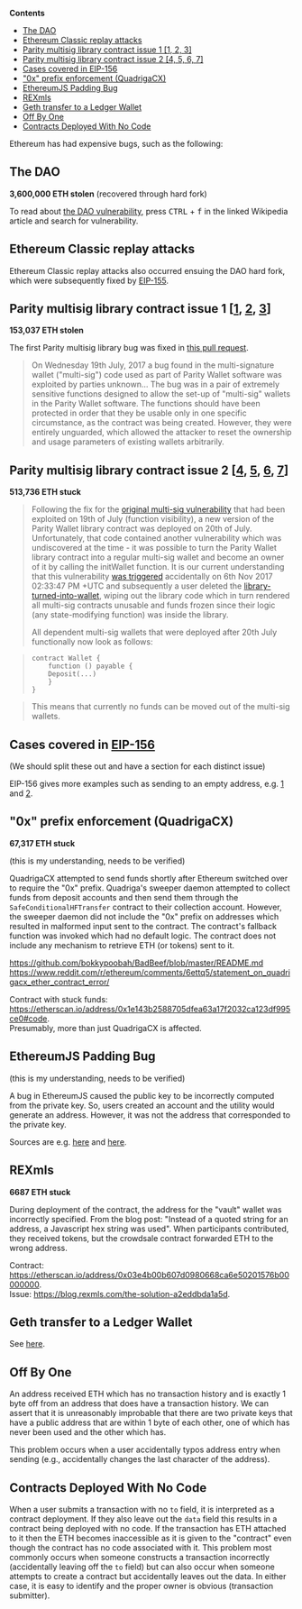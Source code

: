 <!-- START doctoc generated TOC please keep comment here to allow auto update -->
<!-- DON'T EDIT THIS SECTION, INSTEAD RE-RUN doctoc TO UPDATE -->
**Contents**

- [The DAO](#the-dao)
- [Ethereum Classic replay attacks](#ethereum-classic-replay-attacks)
- [Parity multisig library contract issue 1 [1, 2, 3]](#parity-multisig-library-contract-issue-1-1-2-3)
- [Parity multisig library contract issue 2 [4, 5, 6, 7]](#parity-multisig-library-contract-issue-2-4-5-6-7)
- [Cases covered in EIP-156](#cases-covered-in-eip-156)
- ["0x" prefix enforcement (QuadrigaCX)](#0x-prefix-enforcement-quadrigacx)
- [EthereumJS Padding Bug](#ethereumjs-padding-bug)
- [REXmls](#rexmls)
- [Geth transfer to a Ledger Wallet](#geth-transfer-to-a-ledger-wallet)
- [Off By One](#off-by-one)
- [Contracts Deployed With No Code](#contracts-deployed-with-no-code)

<!-- END doctoc generated TOC please keep comment here to allow auto update -->

Ethereum has had expensive bugs, such as the following:

## The DAO
**3,600,000 ETH stolen** (recovered through hard fork)

To read about [the DAO vulnerability](https://en.wikipedia.org/wiki/The_DAO_(organization)), press <kbd>CTRL</kbd> + <kbd>f</kbd> in the linked Wikipedia article and search for vulnerability.

## Ethereum Classic replay attacks

Ethereum Classic replay attacks also occurred ensuing the DAO hard fork, which were subsequently fixed by [EIP-155](https://github.com/ethereum/EIPs/blob/master/EIPS/eip-155.md).

## Parity multisig library contract issue 1 [[1](https://paritytech.io/the-multi-sig-hack-a-postmortem/), [2](https://paritytech.io/security-alert/), [3](https://paritytech.io/security-update/)] 
**153,037 ETH stolen**

The first Parity multisig library bug was fixed in [this pull request](https://github.com/paritytech/parity/pull/6103/files). 

> On Wednesday 19th July, 2017 a bug found in the multi-signature wallet ("multi-sig") code used as part of Parity Wallet software was exploited by parties unknown... The bug was in a pair of extremely sensitive functions designed to allow the set-up of "multi-sig" wallets in the Parity Wallet software. The functions should have been protected in order that they be usable only in one specific circumstance, as the contract was being created. However, they were entirely unguarded, which allowed the attacker to reset the ownership and usage parameters of existing wallets arbitrarily.


## Parity multisig library contract issue 2 [[4](https://paritytech.io/security-alert-2/), [5](https://paritytech.io/parity-technologies-multi-sig-wallet-issue-update/), [6](https://paritytech.io/a-postmortem-on-the-parity-multi-sig-library-self-destruct/), [7](https://paritytech.io/on-classes-of-stuck-ether-and-potential-solutions/)]  
**513,736 ETH stuck**

> <p>Following the fix for the <a href="https://paritytech.io/blog/security-alert-high-2.html">original multi-sig vulnerability</a> that had been exploited on 19th of July (function visibility), a new version of the Parity Wallet library contract was deployed on 20th of July. Unfortunately, that code contained another vulnerability which was undiscovered at the time - it was possible to turn the Parity Wallet library contract into a regular multi-sig wallet and become an owner of it by calling the initWallet function. It is our current understanding that this vulnerability <a href="https://github.com/paritytech/parity/issues/6995">was triggered</a> accidentally on 6th Nov 2017 02:33:47 PM +UTC and subsequently a user deleted the <a href="https://etherscan.io/address/0x863df6bfa4469f3ead0be8f9f2aae51c91a907b4">library-turned-into-wallet</a>, wiping out the library code which in turn rendered all multi-sig contracts unusable and funds frozen since their logic (any state-modifying function) was inside the library.</p>
> <p>All dependent multi-sig wallets that were deployed after 20th July functionally now look as follows:</p>

>     contract Wallet {
>         function () payable {
>         Deposit(...)
>         }
>     }

> <p>This means that currently no funds can be moved out of the multi-sig wallets.</p>

## Cases covered in [EIP-156](https://github.com/ethereum/EIPs/issues/156)
(We should split these out and have a section for each distinct issue)

EIP-156 gives more examples such as sending to an empty address, e.g. [1](https://github.com/ethereum/EIPs/issues/156#issuecomment-2766829920) and [2](https://github.com/ethereum/EIPs/issues/156#issuecomment-307015852).

## "0x" prefix enforcement (QuadrigaCX)
**67,317 ETH stuck**

(this is my understanding, needs to be verified) 

QuadrigaCX attempted to send funds shortly after Ethereum switched over to require the "0x" prefix. Quadriga's sweeper daemon attempted to collect funds from deposit accounts and then send them through the `SafeConditionalHFTransfer` contract to their collection account.  However, the sweeper daemon did not include the "0x" prefix on addresses which resulted in malformed input sent to the contract.  The contract's fallback function was invoked which had no default logic.  The contract does not include any mechanism to retrieve ETH (or tokens) sent to it.

https://github.com/bokkypoobah/BadBeef/blob/master/README.md  
https://www.reddit.com/r/ethereum/comments/6ettq5/statement_on_quadrigacx_ether_contract_error/

Contract with stuck funds: https://etherscan.io/address/0x1e143b2588705dfea63a17f2032ca123df995ce0#code.  
Presumably, more than just QuadrigaCX is affected.  

## EthereumJS Padding Bug
(this is my understanding, needs to be verified)

A bug in EthereumJS caused the public key to be incorrectly computed from the private key.  So, users created an account and the utility would generate an address. However, it was not the address that corresponded to the private key.  

Sources are e.g. [here](https://forum.ethereum.org/discussion/3988/bug-in-ethereumjs-util) and [here](https://www.reddit.com/r/ethereum/comments/6chqyk/trying_to_recover_my_121_eth_from_2015_js_bug/).

## REXmls
**6687 ETH stuck**

During deployment of the contract, the address for the "vault" wallet was incorrectly specified.  From the blog post: "Instead of a quoted string for an address, a Javascript hex string was used".  When participants contributed, they received tokens, but the crowdsale contract forwarded ETH to the wrong address.

Contract: https://etherscan.io/address/0x03e4b00b607d0980668ca6e50201576b00000000.  
Issue: https://blog.rexmls.com/the-solution-a2eddbda1a5d.

## Geth transfer to a Ledger Wallet
See [here](https://github.com/ethereum/go-ethereum/issues/15639#issue-280751516).

## Off By One
An address received ETH which has no transaction history and is exactly 1 byte off from an address that does have a transaction history.  We can assert that it is unreasonably improbable that there are two private keys that have a public address that are within 1 byte of each other, one of which has never been used and the other which has.

This problem occurs when a user accidentally typos address entry when sending (e.g., accidentally changes the last character of the address).

## Contracts Deployed With No Code
When a user submits a transaction with no `to` field, it is interpreted as a contract deployment.  If they also leave out the `data` field this results in a contract being deployed with no code.  If the transaction has ETH attached to it then the ETH becomes inaccessible as it is given to the "contract" even though the contract has no code associated with it.  This problem most commonly occurs when someone constructs a transaction incorrectly (accidentally leaving off the `to` field) but can also occur when someone attempts to create a contract but accidentally leaves out the data.  In either case, it is easy to identify and the proper owner is obvious (transaction submitter).